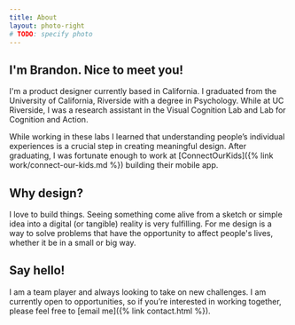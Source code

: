 ```yaml
---
title: About
layout: photo-right
# TODO: specify photo
---
```


## I'm Brandon. Nice to meet you!

I'm a product designer currently based in California. I graduated from the University of California, Riverside with a degree in Psychology. While at UC Riverside, I was a research assistant in the Visual Cognition Lab and Lab for Cognition and Action.

While working in these labs I learned that understanding people’s individual experiences is a crucial step in creating meaningful design. After graduating, I was fortunate enough to work at [ConnectOurKids]({% link work/connect-our-kids.md %}) building their mobile app.

## Why design?

I love to build things. Seeing something come alive from a sketch or simple idea into a digital (or tangible) reality is very fulfilling. For me design is a way to solve problems that have the opportunity to affect people's lives, whether it be in a small or big way.

## Say hello!

I am a team player and always looking to take on new challenges. I am currently open to opportunities, so if you’re interested in working together, please feel free to [email me]({% link contact.html %}).
